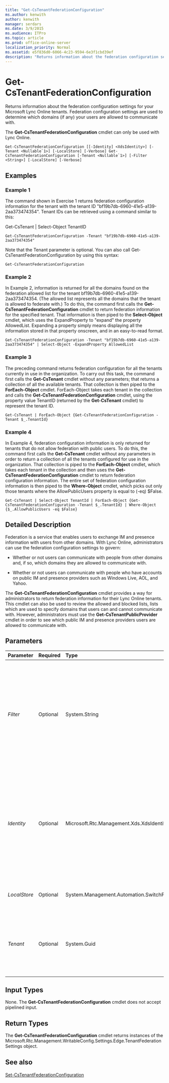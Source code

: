 ```yaml
---
title: "Get-CsTenantFederationConfiguration"
ms.author: kenwith
author: kenwith
manager: serdars
ms.date: 3/9/2015
ms.audience: ITPro
ms.topic: article
ms.prod: office-online-server
localization_priority: Normal
ms.assetid: e5f836d0-6066-4c23-9594-6e3f1cbd39ef
description: "Returns information about the federation configuration settings for your Microsoft Lync Online tenants. Federation configuration settings are used to determine which domains (if any) your users are allowed to communicate with."
---
```


# Get-CsTenantFederationConfiguration
 
Returns information about the federation configuration settings for your Microsoft Lync Online tenants. Federation configuration settings are used to determine which domains (if any) your users are allowed to communicate with. 
  
The **Get-CsTenantFederationConfiguration** cmdlet can only be used with Lync Online.
  
```
Get-CsTenantFederationConfiguration [[-Identity] <XdsIdentity>] [-Tenant <Nullable`1>] [-LocalStore] [-Verbose] Get-CsTenantFederationConfiguration [-Tenant <Nullable`1>] [-Filter <String>] [-LocalStore] [-Verbose]
```

## Examples
<a name="Examples"> </a>

### Example 1

The command shown in Exercise 1 returns federation configuration information for the tenant with the tenant ID "bf19b7db-6960-41e5-a139-2aa373474354". Tenant IDs can be retrieved using a command similar to this:
  
Get-CsTenant | Select-Object TenantID
  
```
Get-CsTenantFederationConfiguration -Tenant "bf19b7db-6960-41e5-a139-2aa373474354"
```

Note that the Tenant parameter is optional. You can also call Get-CsTenantFederationConfiguration by using this syntax:
  
```
Get-CsTenantFederationConfiguration
```

### Example 2

In Example 2, information is returned for all the domains found on the federation allowed list for the tenant bf19b7db-6960-41e5-a139-2aa373474354. (The allowed list represents all the domains that the tenant is allowed to federate with.) To do this, the command first calls the **Get-CsTenantFederationConfiguration** cmdlet to return federation information for the specified tenant. That information is then piped to the **Select-Object** cmdlet, which uses the ExpandProperty to "expand" the property AllowedList. Expanding a property simply means displaying all the information stored in that property onscreen, and in an easy-to-read format.
  
```
Get-CsTenantFederationConfiguration -Tenant "bf19b7db-6960-41e5-a139-2aa373474354" | Select-Object -ExpandProperty AllowedList
```

### Example 3

The preceding command returns federation configuration for all the tenants currently in use in the organization. To carry out this task, the command first calls the **Get-CsTenant** cmdlet without any parameters; that returns a collection of all the available tenants. That collection is then piped to the **ForEach-Object** cmdlet. ForEach-Object takes each tenant in the collection and calls the **Get-CsTenantFederationConfiguration** cmdlet, using the property value TenantID (returned by the **Get-CsTenant** cmdlet) to represent the tenant ID.
  
```
Get-CsTenant | ForEach-Object {Get-CsTenantFederationConfiguration -Tenant $_.TenantId}
```

### Example 4

In Example 4, federation configuration information is only returned for tenants that do not allow federation with public users. To do this, the command first calls the **Get-CsTenant** cmdlet without any parameters in order to return a collection of all the tenants configured for use in the organization. That collection is piped to the **ForEach-Object** cmdlet, which takes each tenant in the collection and then uses the **Get-CsTenantFederationConfiguration** cmdlet to return federation configuration information. The entire set of federation configuration information is then piped to the **Where-Object** cmdlet, which picks out only those tenants where the AllowPublicUsers property is equal to (-eq) $False.
  
```
Get-CsTenant | Select-Object TenantId | ForEach-Object {Get-CsTenantFederationConfiguration -Tenant $_.TenantId} | Where-Object {$_.AllowPublicUsers -eq $False}
```

## Detailed Description
<a name="DetailedDescription"> </a>

Federation is a service that enables users to exchange IM and presence information with users from other domains. With Lync Online, administrators can use the federation configuration settings to govern:
  
- Whether or not users can communicate with people from other domains and, if so, which domains they are allowed to communicate with.
    
- Whether or not users can communicate with people who have accounts on public IM and presence providers such as Windows Live, AOL, and Yahoo.
    
The **Get-CsTenantFederationConfiguration** cmdlet provides a way for administrators to return federation information for their Lync Online tenants. This cmdlet can also be used to review the allowed and blocked lists, lists which are used to specify domains that users can and cannot communicate with. However, administrators must use the **Get-CsTenantPublicProvider** cmdlet in order to see which public IM and presence providers users are allowed to communicate with.
  
## Parameters
<a name="DetailedDescription"> </a>

|**Parameter**|**Required**|**Type**|**Description**|
|:-----|:-----|:-----|:-----|
| _Filter_ <br/> |Optional  <br/> |System.String  <br/> |Enables you to use wildcard characters in order to return a collection of tenant federation configuration settings. Because each tenant is limited to a single, global collection of federation configuration settings there is no need to use the Filter parameter. However, this is valid syntax for the **Get-CsTenantFederationConfiguration** cmdlet: <br/> Get-CsTenantFederationConfiguration -Tenant "bf19b7db-6960-41e5-a139-2aa373474354" -Filter "g\*"  <br/> |
| _Identity_ <br/> |Optional  <br/> |Microsoft.Rtc.Management.Xds.XdsIdentity  <br/> |Specifies the collection of tenant federation configuration settings to be returned. Because each tenant is limited to a single, global collection of federation settings there is no need include this parameter when calling the **Get-CsTenantFederationConfiguration** cmdlet. If you do choose to use the Identity parameter you must also include the Tenant parameter. For example: <br/> Get-CsTenantFederationConfiguration -Tenant "bf19b7db-6960-41e5-a139-2aa373474354" -Identity "global"  <br/> |
| _LocalStore_ <br/> |Optional  <br/> |System.Management.Automation.SwitchParameter  <br/> |Retrieves the tenant federation configuration data from the local replica of the Central Management store, rather than the Central Management store itself.  <br/> |
| _Tenant_ <br/> |Optional  <br/> |System.Guid  <br/> |Globally unique identifier (GUID) of the tenant account whose federation settings are being returned. For example:  <br/> -Tenant "38aad667-af54-4397-aaa7-e94c79ec2308"  <br/> You can return the tenant ID for each of your tenants by running this command:  <br/> Get-CsTenant | Select-Object DisplayName, TenantID  <br/> If you are using a remote session of Windows PowerShell and are connected only to Lync Online you do not have to include the Tenant parameter. Instead, the tenant ID will automatically be filled in for you based on your connection information. The Tenant parameter is primarily for use in a hybrid deployment.  <br/> |
   
## Input Types
<a name="InputTypes"> </a>

None. The **Get-CsTenantFederationConfiguration** cmdlet does not accept pipelined input.
  
## Return Types
<a name="ReturnTypes"> </a>

The **Get-CsTenantFederationConfiguration** cmdlet returns instances of the Microsoft.Rtc.Management.WritableConfig.Settings.Edge.TenantFederationSettings object.
  
## See also
<a name="ReturnTypes"> </a>

#### 

[Set-CsTenantFederationConfiguration](set-cstenantfederationconfiguration.md)

